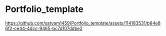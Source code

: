 # Portfolio_template


https://github.com/satyam1459/Portfolio_template/assets/114183531/b84e86f2-ce44-4dcc-9465-bc7d107ddbe2

